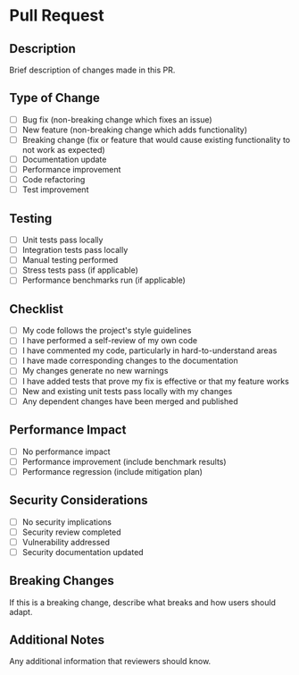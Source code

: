 # Pull Request

## Description
Brief description of changes made in this PR.

## Type of Change
- [ ] Bug fix (non-breaking change which fixes an issue)
- [ ] New feature (non-breaking change which adds functionality)
- [ ] Breaking change (fix or feature that would cause existing functionality to not work as expected)
- [ ] Documentation update
- [ ] Performance improvement
- [ ] Code refactoring
- [ ] Test improvement

## Testing
- [ ] Unit tests pass locally
- [ ] Integration tests pass locally
- [ ] Manual testing performed
- [ ] Stress tests pass (if applicable)
- [ ] Performance benchmarks run (if applicable)

## Checklist
- [ ] My code follows the project's style guidelines
- [ ] I have performed a self-review of my own code
- [ ] I have commented my code, particularly in hard-to-understand areas
- [ ] I have made corresponding changes to the documentation
- [ ] My changes generate no new warnings
- [ ] I have added tests that prove my fix is effective or that my feature works
- [ ] New and existing unit tests pass locally with my changes
- [ ] Any dependent changes have been merged and published

## Performance Impact
- [ ] No performance impact
- [ ] Performance improvement (include benchmark results)
- [ ] Performance regression (include mitigation plan)

## Security Considerations
- [ ] No security implications
- [ ] Security review completed
- [ ] Vulnerability addressed
- [ ] Security documentation updated

## Breaking Changes
If this is a breaking change, describe what breaks and how users should adapt.

## Additional Notes
Any additional information that reviewers should know.